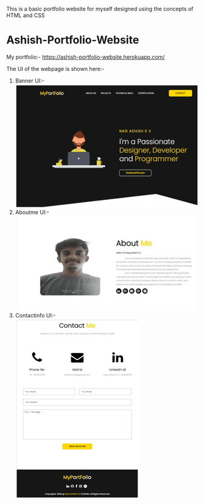 This is a basic portfolio website for myself designed using the concepts of HTML and CSS

# Ashish-Portfolio-Website
My portfolio:-
https://ashish-portfolio-website.herokuapp.com/

The UI of the webpage is shown here:- <br />
1) Banner UI:- <br />
![bannerUI](https://github.com/ashishsv029/Ashish-Portfolio-Website/blob/master/portfolioUI/banner.jpeg)
2) Aboutme UI:- <br />
![aboutmeUI](https://github.com/ashishsv029/Ashish-Portfolio-Website/blob/master/portfolioUI/aboutme.jpeg)
3) Contactinfo UI:- <br />
![contactUI](https://github.com/ashishsv029/Ashish-Portfolio-Website/blob/master/portfolioUI/contactinfo.jpeg)

